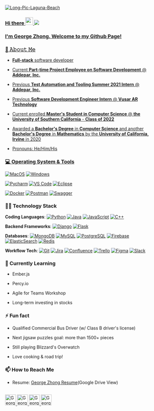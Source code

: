 <a href="https://ibb.co/BZgsj9W"><img src="https://i.ibb.co/QN6mn4S/Long-Pic-Laguna-Beach.jpg" alt="Long-Pic-Laguna-Beach" border="0"></a><br /><a target='_blank' href='https://emoticoncentral.com/category/respectful'>
  
### Hi there <img src="https://media.giphy.com/media/hvRJCLFzcasrR4ia7z/giphy.gif" width="25px"> ![](https://visitor-badge.glitch.me/badge?page_id=charismageorge.charismageorge)
<a href="https://discord.gg/XTW52Kt">
  
### I'm George Zhong. Welcome to my Github Page!
  
### 📖 𝙰𝚋𝚘𝚞𝚝 𝙼𝚎

* **Full-stack** software developer
  
*  Current **Part-time Project Employee on Software Development** @ **Addepar, Inc.**

*  Previous **Test Automation and Tooling Summer 2021 Intern** @ **Addepar, Inc.**
  
*  Previous **Software Development Engineer Intern** @ **Vusar AR Technology**

*  Current enrolled **Master's Student in Computer Science** @ **the University of Southern California** - **Class of 2022**
  
*  Awarded a **Bachelor's Degree** in **Computer Science** and another **Bachelor's Degree** in **Mathematics** by the **University of California, Irvine** in 2020

*  Pronouns: He/Him/His

### 💻 Operating System & Tools
[![MacOS](https://img.shields.io/badge/MacOS-BigSur-292e33?style=flat-square&logo=apple&logoColor=ffffff)](https://www.apple.com/macos/big-sur/)
[![Windows](https://img.shields.io/badge/Microsoft-Windows10-292e33?style=flat-square&logo=windows&logoColor=ffffff)](https://www.microsoft.com/en-us/windows/get-windows-10)
 
[![Pycharm](https://img.shields.io/badge/IDE-PyCharm-yellow?style=flat-square&logo=JetBrains)](https://www.jetbrains.com/pycharm/)
[![VS Code](https://img.shields.io/badge/IDE-VSCode-%23007ACC?style=flat-square&logo=Visual-studio-code)](https://code.visualstudio.com/)
[![Eclipse](https://img.shields.io/badge/IDE-Eclipse-blueviolet?style=flat-square&logo=Eclipse)](https://www.eclipse.org/eclipseide/)

[![Docker](https://img.shields.io/badge/-Docker-2496ED?style=flat-square&logo=docker&logoColor=ffffff)](https://www.docker.com/)
[![Postman](https://img.shields.io/badge/Postman-orange?style=flat-square&logo=postman&logoColor=ffffff)](https://www.postman.com/)
[![Swagger](https://img.shields.io/badge/Swagger-brightgreen?style=flat-square&logo=swagger&logoColor=ffffff)](https://swagger.io/)

### 👨‍💻 Technology Stack
**Coding Languages**: [![Python](https://img.shields.io/badge/-Python-3776AB?style=flat-square&logo=python&logoColor=ffffff)](https://www.python.org/)
[![Java](https://img.shields.io/badge/-Java-red?style=flat-square&logo=java&logoColor=ffffff)](https://www.java.com/en/)
[![JavaScript](https://img.shields.io/badge/-JavaScript-%23F7DF1C?style=flat-square&logo=javascript&logoColor=000000&labelColor=%23F7DF1C&color=%23FFCE5A)](https://www.javascript.com/)
[![C++](https://img.shields.io/badge/-C++-informational?style=flat-square&logo=cplusplus&logoColor=ffffff)](https://www.cplusplus.com/)

**Backend Frameworks**: [![Django](https://img.shields.io/badge/-Django-092E20?style=flat-square&logo=Django&logoColor=ffffff)](https://www.djangoproject.com/)
[![Flask](https://img.shields.io/badge/-Flask-000000?style=flat-square&logo=Flask&logoColor=ffffff)](https://flask.palletsprojects.com/)

**Databases**: [![MongoDB](https://img.shields.io/badge/-MongoDB-47A248?style=flat-square&logo=MongoDB&logoColor=ffffff)](https://www.mongodb.com/)
[![MySQL](https://img.shields.io/badge/-MySQL-4479A1?style=flat-square&logo=MySQL&logoColor=ffffff)](https://www.mysql.com/)
[![PostgreSQL](https://img.shields.io/badge/-PostgreSQL-blue?style=flat-square&logo=PostgreSQL&logoColor=ffffff)](https://www.postgresql.org/)
[![Firebase](https://img.shields.io/badge/-Firebase-red?style=flat-square&logo=Firebase&logoColor=ffffff)](https://firebase.google.com/)
[![ElasticSearch](https://img.shields.io/badge/-ElasticSearch-005571?style=flat-square&logo=Elasticsearch&logoColor=ffffff)](https://www.elastic.co/)
[![Redis](https://img.shields.io/badge/-Redis-DC382D?style=flat-square&logo=Redis&logoColor=ffffff)](https://redis.io/)

**Workflow Tech**: [![Git](https://img.shields.io/badge/-Git-%23F05032?style=flat-square&logo=git&logoColor=%23ffffff)](https://git-scm.com/)
[![Jira](https://img.shields.io/badge/-Jira-%23007ACC?style=flat-square&logo=Jira&logoColor=ffffff)](https://www.atlassian.com/software/jira)
[![Confluence](https://img.shields.io/badge/-Confluence-informational?style=flat-square&logo=Confluence&logoColor=ffffff)](https://www.atlassian.com/software/confluence)
[![Trello](https://img.shields.io/badge/-Trello-%23007ACC?style=flat-square&logo=Trello&logoColor=ffffff)](https://trello.com/en-US)
[![Figma](https://img.shields.io/badge/-Figma-critical?style=flat-square&logo=Figma&logoColor=ffffff)](https://www.figma.com/)
[![Slack](https://img.shields.io/badge/-Slack-blueviolet?style=flat-square&logo=Slack&logoColor=ffffff)](https://slack.com/)
  
### 🌱 Currently Learning
 *  Ember.js
 
 *  Percy.io
 
 *  Agile for Teams Workshop
 
 *  Long-term investing in stocks
  
### ⚡ Fun fact
 *  Qualified Commercial Bus Driver (w/ Class B driver's license)
 
 *  Next jigsaw puzzles goal: more than 1500+ pieces
 
 *  Still playing Blizzard's Overwatch
 
 *  Love cooking & road trip!
  
 ### 📫 How to Reach Me
 *  Resume: [George Zhong Resume](https://drive.google.com/file/d/17rMDkWwyoPbQpJtVUsXpHrRULa9VZiEH/view?usp=sharing)(Google Drive View)
 <p>
<br/>
<a href="https://twitter.com/georgezhong11">
  <img alt="George's Twitter" width="35px" src="https://image.flaticon.com/icons/svg/2111/2111703.svg" />
</a>
<a href="https://www.linkedin.com/in/georgezhong0213">
  <img alt="George's LinkdeIN" width="35px" src="https://image.flaticon.com/icons/svg/2111/2111465.svg" />
</a>
<a href="https://www.facebook.com/profile.php?id=100006894340415">
  <img alt="George's Facebook" width="35px" src="https://image.flaticon.com/icons/svg/2111/2111342.svg" />
</a>
<a href="https://www.instagram.com/charisma_george">
  <img alt="George's Instagram" width="35px" src="https://image.flaticon.com/icons/svg/2111/2111421.svg" />
</a>
</p>
